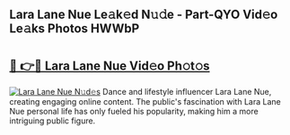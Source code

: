## Lara Lane Nue Le𝚊k𝚎d N𝚞𝚍e - Part-QYO Vid𝚎o Le𝚊ks Photos HWWbP

# <h2><a href="http://fb5adg.evod.top/?m=Lara+Lane+Nue">🔗 👉🔴 Lara Lane Nue Vid𝚎o Ph𝚘t𝚘s</a></h2>

[![Lara Lane Nue N𝚞d𝚎s](https://i.imgur.com/8V9OHl7.gif)](http://fb5adg.evod.top/?m=Lara+Lane+Nue)
Dance and lifestyle influencer Lara Lane Nue, creating engaging online content. The public's fascination with Lara Lane Nue personal life has only fueled his popularity, making him a more intriguing public figure. 
